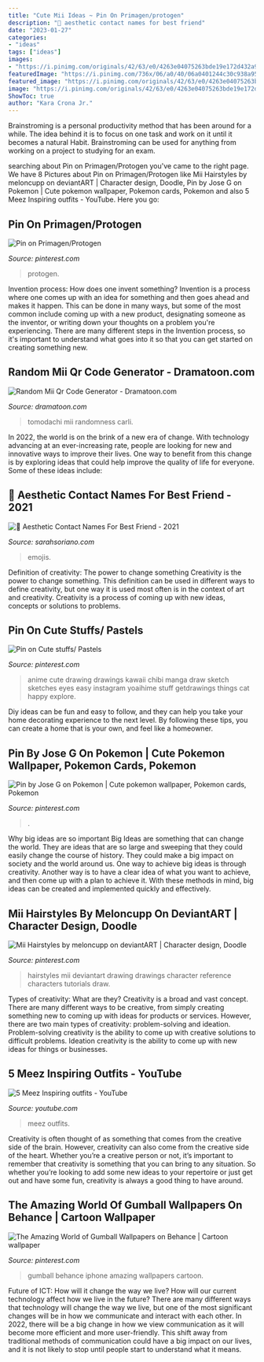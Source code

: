 ```yaml
---
title: "Cute Mii Ideas ~ Pin On Primagen/protogen"
description: "🖤 aesthetic contact names for best friend"
date: "2023-01-27"
categories:
- "ideas"
tags: ["ideas"]
images:
- "https://i.pinimg.com/originals/42/63/e0/4263e04075263bde19e172d432a98176.jpg"
featuredImage: "https://i.pinimg.com/736x/06/a0/40/06a0401244c30c938a951f4d2597e327.jpg"
featured_image: "https://i.pinimg.com/originals/42/63/e0/4263e04075263bde19e172d432a98176.jpg"
image: "https://i.pinimg.com/originals/42/63/e0/4263e04075263bde19e172d432a98176.jpg"
ShowToc: true
author: "Kara Crona Jr."
---
```



Brainstroming is a personal productivity method that has been around for a while. The idea behind it is to focus on one task and work on it until it becomes a natural Habit. Brainstroming can be used for anything from working on a project to studying for an exam.

	

		
searching about Pin on Primagen/Protogen you've came to the right page. We have 8 Pictures about Pin on Primagen/Protogen like Mii Hairstyles by meloncupp on deviantART | Character design, Doodle, Pin by Jose G on Pokemon | Cute pokemon wallpaper, Pokemon cards, Pokemon and also 5 Meez Inspiring outfits - YouTube. Here you go:
		
    
## Pin On Primagen/Protogen

<img loading=lazy src="https://i.pinimg.com/736x/da/fc/a0/dafca02dcd5153f01ef385e346bf8948.jpg" onerror="this.onerror=null;this.src='https://tse4.mm.bing.net/th?id=OIP.MfMmcy_elwdhHJD87xfjUAHaHa&amp;pid=15.1';" alt="Pin on Primagen/Protogen">

_Source: pinterest.com_

>protogen. 

	

Invention process: How does one invent something?
Invention is a process where one comes up with an idea for something and then goes ahead and makes it happen. This can be done in many ways, but some of the most common include coming up with a new product, designating someone as the inventor, or writing down your thoughts on a problem you're experiencing. There are many different steps in the Invention process, so it's important to understand what goes into it so that you can get started on creating something new.

    
## Random Mii Qr Code Generator - Dramatoon.com

<img loading=lazy src="https://i.pinimg.com/736x/06/a0/40/06a0401244c30c938a951f4d2597e327.jpg" onerror="this.onerror=null;this.src='https://tse4.mm.bing.net/th?id=OIP.HVE1Y3JaM1Q-mdgwUjC45AHaFj&amp;pid=15.1';" alt="Random Mii Qr Code Generator - Dramatoon.com">

_Source: dramatoon.com_

>tomodachi mii randomness carli. 

	

In 2022, the world is on the brink of a new era of change. With technology advancing at an ever-increasing rate, people are looking for new and innovative ways to improve their lives. One way to benefit from this change is by exploring ideas that could help improve the quality of life for everyone. Some of these ideas include:

    
## 🖤 Aesthetic Contact Names For Best Friend - 2021

<img loading=lazy src="https://i.pinimg.com/originals/0c/45/15/0c4515517c878840036e205049d914b6.jpg" onerror="this.onerror=null;this.src='https://tse4.mm.bing.net/th?id=OIP.Z3YdkznKbllqU1iU6pIxMgHaQA&amp;pid=15.1';" alt="🖤 Aesthetic Contact Names For Best Friend - 2021">

_Source: sarahsoriano.com_

>emojis. 

	

Definition of creativity: The power to change something
Creativity is the power to change something. This definition can be used in different ways to define creativity, but one way it is used most often is in the context of art and creativity. Creativity is a process of coming up with new ideas, concepts or solutions to problems.

    
## Pin On Cute Stuffs/ Pastels

<img loading=lazy src="https://i.pinimg.com/originals/42/63/e0/4263e04075263bde19e172d432a98176.jpg" onerror="this.onerror=null;this.src='https://tse1.mm.bing.net/th?id=OIP.DGe5ubGCAdVz3_4UXYkz9QHaIP&amp;pid=15.1';" alt="Pin on Cute stuffs/ Pastels">

_Source: pinterest.com_

>anime cute drawing drawings kawaii chibi manga draw sketch sketches eyes easy instagram yoaihime stuff getdrawings things cat happy explore. 

	

Diy ideas can be fun and easy to follow, and they can help you take your home decorating experience to the next level. By following these tips, you can create a home that is your own, and feel like a homeowner.

    
## Pin By Jose G On Pokemon | Cute Pokemon Wallpaper, Pokemon Cards, Pokemon

<img loading=lazy src="https://i.pinimg.com/736x/66/c8/db/66c8dbc614ec38a636312e4a958a857f.jpg" onerror="this.onerror=null;this.src='https://tse4.mm.bing.net/th?id=OIP.s1f4kkE6s9PeZtAe7dEIlwHaHa&amp;pid=15.1';" alt="Pin by Jose G on Pokemon | Cute pokemon wallpaper, Pokemon cards, Pokemon">

_Source: pinterest.com_

>. 

	

Why big ideas are so important
Big Ideas are something that can change the world. They are ideas that are so large and sweeping that they could easily change the course of history. They could make a big impact on society and the world around us. One way to achieve big ideas is through creativity. Another way is to have a clear idea of what you want to achieve, and then come up with a plan to achieve it. With these methods in mind, big ideas can be created and implemented quickly and effectively.

    
## Mii Hairstyles By Meloncupp On DeviantART | Character Design, Doodle

<img loading=lazy src="https://i.pinimg.com/736x/0c/f5/da/0cf5daa54baae21583a7391c13d5ee91--drawing-reference-art-tutorials.jpg" onerror="this.onerror=null;this.src='https://tse3.mm.bing.net/th?id=OIP.4BHyUjyt009lIXxOlMt1VAHaFj&amp;pid=15.1';" alt="Mii Hairstyles by meloncupp on deviantART | Character design, Doodle">

_Source: pinterest.com_

>hairstyles mii deviantart drawing drawings character reference characters tutorials draw. 

	

Types of creativity: What are they?
Creativity is a broad and vast concept. There are many different ways to be creative, from simply creating something new to coming up with ideas for products or services. However, there are two main types of creativity: problem-solving and ideation. Problem-solving creativity is the ability to come up with creative solutions to difficult problems. Ideation creativity is the ability to come up with new ideas for things or businesses.

    
## 5 Meez Inspiring Outfits - YouTube

<img loading=lazy src="http://i.ytimg.com/vi/GfWn74PrcgE/maxresdefault.jpg" onerror="this.onerror=null;this.src='https://tse3.mm.bing.net/th?id=OIP.L0TzCyRxYsDlS2QjlNFrlAHaEK&amp;pid=15.1';" alt="5 Meez Inspiring outfits - YouTube">

_Source: youtube.com_

>meez outfits. 

	

Creativity is often thought of as something that comes from the creative side of the brain. However, creativity can also come from the creative side of the heart. Whether you’re a creative person or not, it’s important to remember that creativity is something that you can bring to any situation. So whether you’re looking to add some new ideas to your repertoire or just get out and have some fun, creativity is always a good thing to have around.

    
## The Amazing World Of Gumball Wallpapers On Behance | Cartoon Wallpaper

<img loading=lazy src="https://i.pinimg.com/originals/2e/b7/5b/2eb75b0a44c96bbdd23b24fe2a2491cc.jpg" onerror="this.onerror=null;this.src='https://tse1.mm.bing.net/th?id=OIP.B7pQBpWfuc6_M6jUZgkmegHaNK&amp;pid=15.1';" alt="The Amazing World of Gumball Wallpapers on Behance | Cartoon wallpaper">

_Source: pinterest.com_

>gumball behance iphone amazing wallpapers cartoon. 

	

Future of ICT: How will it change the way we live?
How will our current technology affect how we live in the future? 
There are many different ways that technology will change the way we live, but one of the most significant changes will be in how we communicate and interact with each other. In 2022, there will be a big change in how we view communication as it will become more efficient and more user-friendly. This shift away from traditional methods of communication could have a big impact on our lives, and it is not likely to stop until people start to understand what it means.

